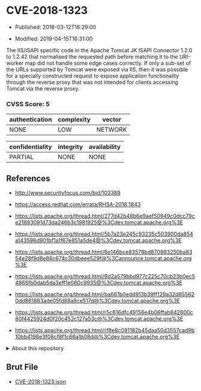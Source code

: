 # CVE-2018-1323

- Published: 2018-03-12T16:29:00

- Modified: 2019-04-15T16:31:00

The IIS/ISAPI specific code in the Apache Tomcat JK ISAPI Connector 1.2.0 to 1.2.42 that normalised the requested path before matching it to the URI-worker map did not handle some edge cases correctly. If only a sub-set of the URLs supported by Tomcat were exposed via IIS, then it was possible for a specially constructed request to expose application functionality through the reverse proxy that was not intended for clients accessing Tomcat via the reverse proxy.

### CVSS Score: **5**

| authentication | complexity | vector |
| --- | --- | --- |
| NONE | LOW | NETWORK |

| confidentiality | integrity | availability |
| --- | --- | --- |
| PARTIAL | NONE | NONE |

## References

* http://www.securityfocus.com/bid/103389

* https://access.redhat.com/errata/RHSA-2018:1843

* https://lists.apache.org/thread.html/277d42b48b6e9aef50949c0dcc79ce21693091d73da246b3c1981925@%3Cdev.tomcat.apache.org%3E

* https://lists.apache.org/thread.html/5b7a23e245c93235c503900da854a143596d901bf1a1f67e851a5de4@%3Cdev.tomcat.apache.org%3E

* https://lists.apache.org/thread.html/6e146bce83578bd870893250ba8354e28f9d8e86c674c30dbeee529f@%3Cannounce.tomcat.apache.org%3E

* https://lists.apache.org/thread.html/8d2a579bbd977c225c70cb23b0ec54865fb0dab5da3eff1e060c9935@%3Cdev.tomcat.apache.org%3E

* https://lists.apache.org/thread.html/ba661b0edd913b39ff129a32d855620dd861883ade05fd88a8ce517d@%3Cdev.tomcat.apache.org%3E

* https://lists.apache.org/thread.html/r5c616dfc49156e4b06ffab842800c80f4425924d0f20c452c127a53c@%3Cdev.tomcat.apache.org%3E

* https://lists.apache.org/thread.html/rf8e8c091182b45daa50d3557cad9b10bb4198e3f08cf8f1c66a1b08d@%3Cdev.tomcat.apache.org%3E

<details>
<summary>About this repository</summary> 

  This repository is part of the project [Live Hack CVE](https://github.com/Live-Hack-CVE). Main website can be found [www.live-hack.org](https://www.live-hack.org) 
  
  Made by [Sn0wAlice](https://github.com/Sn0wAlice) for the people that care about security and need to have a feed of the latest CVEs. Hope you enjoy it, don't forget to star the repo and follow me on [Twitter](https://twitter.com/Sn0wAlice) and [Github](https://github.com/Sn0wAlice). And that is my [personnal website](https://www.alice-snow.me/)

  - [Home Page](https://github.com/Live-Hack-CVE)
  - [Framework](https://github.com/Live-Hack-CVE/cve-framework)
  - [CVE database](https://github.com/Live-Hack-CVE/full_database)
  - [Changelog](https://github.com/Live-Hack-CVE/Changelog)
</details>

## Brut File

* [CVE-2018-1323.json](https://raw.githubusercontent.com/Live-Hack-CVE/full_database/main/cves/2018/CVE-2018-1323.json)

